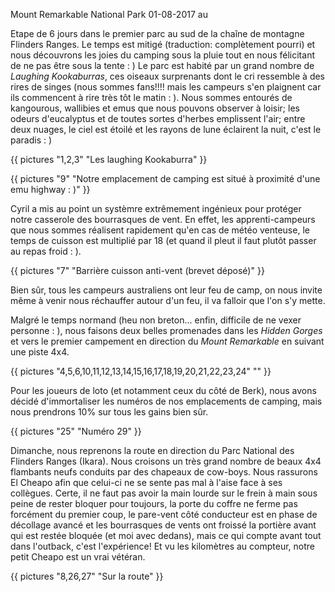 Mount Remarkable National Park
01-08-2017
au


Etape de 6 jours dans le premier parc au sud de la chaîne de montagne Flinders Ranges. Le temps est mitigé (traduction: complètement pourri) et nous découvrons les joies du camping sous la pluie tout en nous félicitant de ne pas être sous la tente : ) Le parc est habité par un grand nombre de *Laughing Kookaburras*, ces oiseaux surprenants dont le cri ressemble à des rires de singes (nous sommes fans!!!! mais les campeurs s'en plaignent car ils commencent à rire très tôt le matin : ). Nous sommes entourés de kangourous, wallibies et emus que nous pouvons observer à loisir; les odeurs d'eucalyptus et de toutes sortes d'herbes emplissent l'air; entre deux nuages, le ciel est étoilé et les rayons de lune éclairent la nuit, c'est le paradis : )

{{ pictures "1,2,3" "Les laughing Kookaburra" }}

{{ pictures "9" "Notre emplacement de camping est situé à proximité d'une emu highway : )" }}

Cyril a mis au point un systèmre extrêmement ingénieux pour protéger notre casserole des bourrasques de vent. En effet, les apprenti-campeurs que nous sommes réalisent rapidement qu'en cas de météo venteuse, le temps de cuisson est multiplié par 18 (et quand il pleut il faut plutôt passer au repas froid : ).

{{ pictures "7" "Barrière cuisson anti-vent (brevet déposé)" }}

Bien sûr, tous les campeurs australiens ont leur feu de camp, on nous invite même à venir nous réchauffer autour d'un feu, il va falloir que l'on s'y mette.

Malgré le temps normand (heu non breton... enfin, difficile de ne vexer personne : ), nous faisons deux belles promenades dans les *Hidden Gorges* et vers le premier campement en direction du *Mount Remarkable* en suivant une piste 4x4.

{{ pictures "4,5,6,10,11,12,13,14,15,16,17,18,19,20,21,22,23,24" "" }}

Pour les joueurs de loto (et notamment ceux du côté de Berk), nous avons décidé d'immortaliser les numéros de nos emplacements de camping, mais nous prendrons 10% sur tous les gains bien sûr.

{{ pictures "25" "Numéro 29" }}

Dimanche, nous reprenons la route en direction du Parc National des Flinders Ranges (Ikara). Nous croisons un très grand nombre de beaux 4x4 flambants neufs conduits par des chapeaux de cow-boys. Nous rassurons El Cheapo afin que celui-ci ne se sente pas mal à l'aise face à ses collègues. Certe, il ne faut pas avoir la main lourde sur le frein à main sous peine de rester bloquer pour toujours, la porte du coffre ne ferme pas forcément du premier coup, le pare-vent côté conducteur est en phase de décollage avancé et les bourrasques de vents ont froissé la portière avant qui est restée bloquée (et moi avec dedans), mais ce qui compte avant tout dans l'outback, c'est l'expérience! Et vu les kilomètres au compteur, notre petit Cheapo est un vrai vétéran.

{{ pictures "8,26,27" "Sur la route" }}


